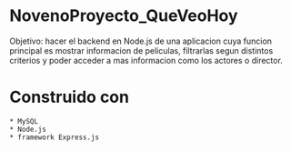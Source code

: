# NovenoProyecto_QueVeoHoy

Objetivo: hacer el backend en Node.js de una aplicacion cuya funcion principal es mostrar informacion de peliculas, filtrarlas segun distintos criterios y poder acceder a mas informacion como los actores o director.

# Construido con
	* MySQL
	* Node.js
	* framework Express.js

